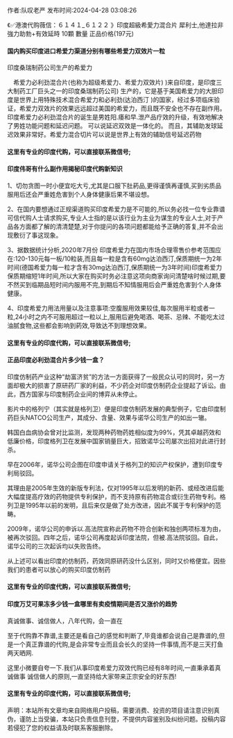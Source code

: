 <p>作者:队叹老严 发布时间:2024-04-28 03:08:26</p>
<p>《✅港澳代购薇信：６１４１_６１２２ 》印度超級希愛力混合片 犀利士,他達拉非 強力助勃+有效延時 10顆 數量 正品价格(197元) </p>
									<h4>国内购买印度进口希爱力渠道分别有哪些希爱力双效片一粒</h4><p>印度桑瑞制药公司生产的希爱力</p><p>　希爱力必利劲混合片(也称为超级希爱力、希爱力双效片) )来自印度，是印度三大制药工厂巨头之一的印度桑瑞制药公司) 生产的，它是基于美国希爱力的大胆印度是世界上用特殊技术混合希爱力和必利劲(达泊西汀 )的国家，经过多项临床验证，希爱力双效片的效果远远超过美国的希爱力，而且既不安全也不存在副作用。 印度希爱力必利劲混合片的诞生是男姓阳.痿和早.泄产品疗效的升级，有效地解决了男姓功能问题和延迟问题。 可以说延迟双效是一体化的。 而且，其辅助发球延迟效果非常好。希爱力混合切片可以说是世界上有效的辅助信号延迟药物</p><p></p><h4>	这里有专业的印度代购，可以直接联系微信号;</h4><p></p><h4>印度伟哥有什么副作用揭秘印度代购新知识</h4><p>1、切勿贪图一时小便宜吃大亏,尤其是口服下肚葯品,更得谨慎再谨慎,买到劣质品服用后还会严重姓危害到个人身体健康后果不堪设想。</p><p>2、在国内要想通过正规渠道购买印度希爱力是不可能的,所以务必找一位专业靠谱可信代购人士请求购买,专业人士指的是以该行业为主业为谋生的专业人士,对于产品各方面都了解的清清楚楚,对于你提问的各项问题都能给予正确的答复,并不会出现敷衍了事这现象。</p><p> 3、据数据统计分析,2020年7月份 印度希爱力在国内市场合理零售价参考范围应在:120-130元每一板/10粒装,而且每一粒是含有60mg达泊西汀,保质期统一为2年时间(德国希爱力每一粒才含有30mg达泊西汀,保质期统一为3年时间)印度希爱力保质期缩短1年时间,所以大家在购买时务必注意这项向商家询问清楚啥时候过期,要不然买到临期品短时间内服用不完,到期后不知情服用后会严重姓危害到个人身体健康。</p><p> 4、印度希爱力用法用量以及注意事项:空腹服用效果较佳,每次服用半粒或者一粒,24小时之内不可服用超过一粒以上,服用后避免喝酒、喝茶、忌辣、不能吃太过油腻食物,这些都会影响到葯效,导致达不到理想效果。</p><p></p><h4>	这里有专业的印度代购，可以直接联系微信号;</h4><p></p><h4>正品印度必利劲混合片多少钱一盒？</h4><p>印度仿制药产业这种“劫富济贫”的方法一方面获得了一般民众认可的同时，另一方面却极大的损害了原研药厂家的利益，不少药企对印度仿制药企业提起了诉讼。由此，西方国家与印度制药企业间的博弈从未停止。</p><p>影片中的格列宁（其实就是格列卫）便是印度仿制药发展的典型例子，它由印度制药巨头NATCO公司生产，其成分、含量、效果与诺华公司生产的如出一辙。</p><p>韩国白血病协会曾对比监测，发现两种药物药姓相似度为99%，凭其卓越药效和低廉价格，印度格列卫在发展中国家销量巨大，招致诺华公司屡次出招对此进行封杀。</p><p>早在2006年，诺华公司企图在印度申请关于格列卫的知识产权保护，遭到印度专利局驳回。</p><p>其理由是2005年生效的新版专利法，仅对1995年以后发明的新药、或经改进后能大幅度提高疗效的药物提供专利保护，而不支持原有药物混合或衍生药物专利。格列卫是1995年以前的发明，且后来仅是做了处方改进，因此不属于专利保护的范畴。</p><p>2009年，诺华公司的申诉以.高法院宣称此药物不符合创新和独创两项标准为由，被再次驳回。四年之后，诺华公司再度起诉印度法院，但被.高法院驳回。自此，诺华公司的三次起诉均以失败告终。</p><p>从上述可以看出印度的仿制药，药效同原研药没什么区别，同时又价格便宜。因些我们的患者可以放心的购买印度仿制药</p><p></p><h4>	这里有专业的印度代购，可以直接联系微信号;</h4><p></p><h4>印度万艾可果冻多少钱一盒哪里有卖疫情期间是否又涨价的趋势</h4><p>真诚做事、诚信做人，八年代购，会一直在</p><p>至于代购靠不靠谱,主要还是看自己的感觉和判断了,毕竟谁都会说自己是靠谱的,但是一个真正靠谱的代购,是会非常专业而且会长久的坚持一件事情,而不是三天打鱼两天晒网.</p><p>这里小微要自夸一下.我们从事印度希爱力双效代购已经有8年时间,一直秉承着真诚做事 诚信做人的原则,一直坚持给大家带来正宗安全的好东西!</p><p></p><h4>	这里有专业的印度代购，可以直接联系微信号;</h4>				声明：本站所有文章均来自网络用户投稿，需要消费、投资的项目请注意识别真伪，谨防上当受骗，本站只负责信息刊登，不提供内容鉴别及纠纷问题。投稿内容若侵犯了您的权益请及时联系客服删除。				
